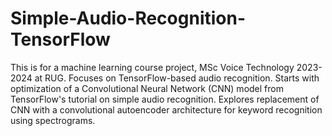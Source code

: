 # Simple-Audio-Recognition-TensorFlow

This is for a machine learning course project, MSc Voice Technology 2023-2024 at RUG. Focuses on TensorFlow-based audio recognition. Starts with optimization of a Convolutional Neural Network (CNN) model from TensorFlow's tutorial on simple audio recognition. Explores replacement of CNN with a convolutional autoencoder architecture for keyword recognition using spectrograms.
